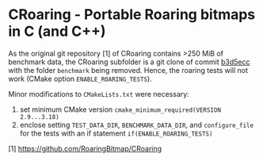 # CRoaring - Portable Roaring bitmaps in C (and C++)

As the original git repository [1] of CRoaring contains >250 MiB of benchmark data, the CRoaring subfolder is a git clone of commit [b3d5ecc](https://github.com/RoaringBitmap/CRoaring/commit/b3d5ecc480fee03a2f3dc36283d0f1587d211b4e) with the folder `benchmark` being removed. Hence, the roaring tests will not work (CMake option `ENABLE_ROARING_TESTS`).

Minor modifications to `CMakeLists.txt` were necessary:
1. set minimum CMake version `cmake_minimum_required(VERSION 2.9...3.18)`
2. enclose setting `TEST_DATA_DIR`, `BENCHMARK_DATA_DIR`, and `configure_file` for the tests with an if statement `if(ENABLE_ROARING_TESTS)`

[1] https://github.com/RoaringBitmap/CRoaring
